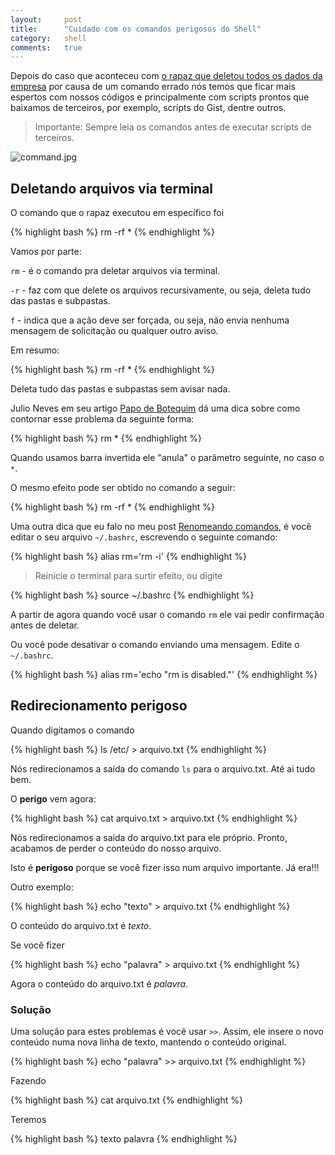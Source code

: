 ```yaml
---
layout:     post
title:      "Cuidado com os comandos perigosos do Shell"
category:   shell
comments:   true
---
```


Depois do caso que aconteceu com [o rapaz que deletou todos os dados da empresa][0] por causa de um comando errado nós temos que ficar mais espertos com nossos códigos e principalmente com scripts prontos que baixamos de terceiros, por exemplo, scripts do Gist, dentre outros.

> Importante: Sempre leia os comandos antes de executar scripts de terceiros.

<img src="{{ site.baseurl }}/images/command.jpg" alt="command.jpg">

## Deletando arquivos via terminal

O comando que o rapaz executou em específico foi

{% highlight bash %}
rm -rf *
{% endhighlight %}

Vamos por parte:

`rm` - é o comando pra deletar arquivos via terminal.

`-r` - faz com que delete os arquivos recursivamente, ou seja, deleta tudo das pastas e subpastas.

`f` - indica que a ação deve ser forçada, ou seja, não envia nenhuma mensagem de solicitação ou qualquer outro aviso.

Em resumo:

{% highlight bash %}
rm -rf *
{% endhighlight %}

Deleta tudo das pastas e subpastas sem avisar nada.


Julio Neves em seu artigo [Papo de Botequim][1] dá uma dica sobre como contornar esse problema da seguinte forma:

{% highlight bash %}
rm \*
{% endhighlight %}

Quando usamos barra invertida ele "anula" o parâmetro seguinte, no caso o `*`.

O mesmo efeito pode ser obtido no comando a seguir:

{% highlight bash %}
rm -rf \*
{% endhighlight %}

Uma outra dica que eu falo no meu post [Renomeando comandos][2], é você editar o seu arquivo `~/.bashrc`, escrevendo o seguinte comando:

{% highlight bash %}
alias rm='rm -i'
{% endhighlight %}

> Reinicie o terminal para surtir efeito, ou digite

{% highlight bash %}
source ~/.bashrc
{% endhighlight %}

A partir de agora quando você usar o comando `rm` ele vai pedir confirmação antes de deletar.

Ou você pode desativar o comando enviando uma mensagem. Edite o `~/.bashrc`.

{% highlight bash %}
alias rm='echo "rm is disabled."'
{% endhighlight %}


## Redirecionamento perigoso

Quando digitamos o comando

{% highlight bash %}
ls /etc/ > arquivo.txt
{% endhighlight %}

Nós redirecionamos a saída do comando `ls` para o arquivo.txt. Até ai tudo bem.

O **perigo** vem agora:

{% highlight bash %}
cat arquivo.txt > arquivo.txt
{% endhighlight %}

Nós redirecionamos a saída do arquivo.txt para ele próprio. Pronto, acabamos de perder o conteúdo do nosso arquivo.

Isto é **perigoso** porque se você fizer isso num arquivo importante. Já era!!!

Outro exemplo:

{% highlight bash %}
echo "texto" > arquivo.txt
{% endhighlight %}

O conteúdo do arquivo.txt é *texto*.

Se você fizer

{% highlight bash %}
echo "palavra" > arquivo.txt
{% endhighlight %}

Agora o conteúdo do arquivo.txt é *palavra*.

### Solução

Uma solução para estes problemas é você usar `>>`. Assim, ele insere o novo conteúdo numa nova linha de texto, mantendo o conteúdo original.

{% highlight bash %}
echo "palavra" >> arquivo.txt
{% endhighlight %}

Fazendo

{% highlight bash %}
cat arquivo.txt
{% endhighlight %}

Teremos

{% highlight bash %}
texto
palavra
{% endhighlight %}


[0]: http://www.tecmundo.com.br/programacao/103701-cara-cade-firma-rapaz-deleta-empresa-linha-codigo-errada.htm
[1]: https://jneves.wordpress.com/2008/03/05/papo-de-botequim-parte-1/
[2]: http://grandeportal.github.io/terminal,%20alias/2016/renomeando-comandos/